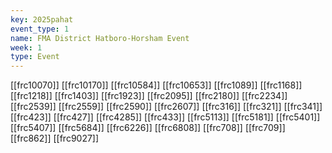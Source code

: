 ```yaml
---
key: 2025pahat
event_type: 1
name: FMA District Hatboro-Horsham Event
week: 1
type: Event
---
```

[[frc10070]]
[[frc10170]]
[[frc10584]]
[[frc10653]]
[[frc1089]]
[[frc1168]]
[[frc1218]]
[[frc1403]]
[[frc1923]]
[[frc2095]]
[[frc2180]]
[[frc2234]]
[[frc2539]]
[[frc2559]]
[[frc2590]]
[[frc2607]]
[[frc316]]
[[frc321]]
[[frc341]]
[[frc423]]
[[frc427]]
[[frc4285]]
[[frc433]]
[[frc5113]]
[[frc5181]]
[[frc5401]]
[[frc5407]]
[[frc5684]]
[[frc6226]]
[[frc6808]]
[[frc708]]
[[frc709]]
[[frc862]]
[[frc9027]]
